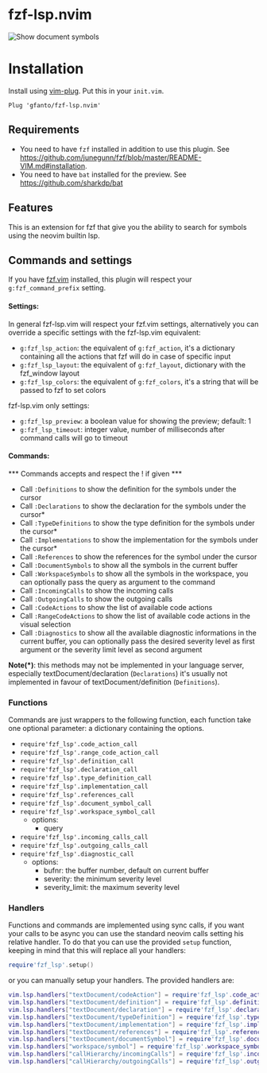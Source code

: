 # fzf-lsp.nvim

![Show document symbols](https://raw.githubusercontent.com/gfanto/fzf-lsp.nvim/main/.github/images/document-symbol-example-multi.gif)

# Installation

Install using [vim-plug](https://github.com/junegunn/vim-plug).
Put this in your `init.vim`.

```vim
Plug 'gfanto/fzf-lsp.nvim'
```

## Requirements

* You need to have `fzf` installed in addition to use this plugin. See <https://github.com/junegunn/fzf/blob/master/README-VIM.md#installation>.
* You need to have `bat` installed for the preview. See <https://github.com/sharkdp/bat>

## Features

This is an extension for fzf that give you the ability to search for symbols
using the neovim builtin lsp.

## Commands and settings

If you have [fzf.vim](https://github.com/junegunn/fzf.vim) installed,
this plugin will respect your `g:fzf_command_prefix` setting.

#### Settings:

In general fzf-lsp.vim will respect your fzf.vim settings, alternatively you can override a specific settings with the fzf-lsp.vim equivalent:
* `g:fzf_lsp_action`: the equivalent of `g:fzf_action`, it's a dictionary containing all the actions that fzf will do in case of specific input
* `g:fzf_lsp_layout`: the equivalent of `g:fzf_layout`, dictionary with the fzf_window layout
* `g:fzf_lsp_colors`: the equivalent of `g:fzf_colors`, it's a string that will be passed to fzf to set colors

fzf-lsp.vim only settings:
* `g:fzf_lsp_preview`: a boolean value for showing the preview; default: 1
* `g:fzf_lsp_timeout`: integer value, number of milliseconds after command calls will go to timeout

#### Commands:

*** Commands accepts and respect the ! if given ***

- Call `:Definitions` to show the definition for the symbols under the cursor
- Call `:Declarations` to show the declaration for the symbols under the cursor\*
- Call `:TypeDefinitions` to show the type definition for the symbols under the cursor\*
- Call `:Implementations` to show the implementation for the symbols under the cursor\*
- Call `:References` to show the references for the symbol under the cursor
- Call `:DocumentSymbols` to show all the symbols in the current buffer
- Call `:WorkspaceSymbols` to show all the symbols in the workspace, you can optionally pass the query as argument to the command
- Call `:IncomingCalls` to show the incoming calls
- Call `:OutgoingCalls` to show the outgoing calls
- Call `:CodeActions` to show the list of available code actions
- Call `:RangeCodeActions` to show the list of available code actions in the visual selection
- Call `:Diagnostics` to show all the available diagnostic informations in the current buffer, you can optionally pass the desired severity level as first argument or the severity limit level as second argument

**Note(\*)**: this methods may not be implemented in your language server, especially textDocument/declaration (`Declarations`) it's usually not implemented in favour of textDocument/definition (`Definitions`).

### Functions

Commands are just wrappers to the following function, each function take one optional parameter: a dictionary containing the options.

- `require'fzf_lsp'.code_action_call`
- `require'fzf_lsp'.range_code_action_call`
- `require'fzf_lsp'.definition_call`
- `require'fzf_lsp'.declaration_call`
- `require'fzf_lsp'.type_definition_call`
- `require'fzf_lsp'.implementation_call`
- `require'fzf_lsp'.references_call`
- `require'fzf_lsp'.document_symbol_call`
- `require'fzf_lsp'.workspace_symbol_call`
    * options:
        * query
- `require'fzf_lsp'.incoming_calls_call`
- `require'fzf_lsp'.outgoing_calls_call`
- `require'fzf_lsp'.diagnostic_call`
    * options:
        * bufnr: the buffer number, default on current buffer
        * severity: the minimum severity level
        * severity_limit: the maximum severity level

### Handlers

Functions and commands are implemented using sync calls, if you want your calls to be async you can use the standard neovim calls setting his relative handler.
To do that you can use the provided `setup` function, keeping in mind that this will replace all your handlers:
```lua
require'fzf_lsp'.setup()
```

or you can manually setup your handlers. The provided handlers are:

```lua
vim.lsp.handlers["textDocument/codeAction"] = require'fzf_lsp'.code_action_handler
vim.lsp.handlers["textDocument/definition"] = require'fzf_lsp'.definition_handler
vim.lsp.handlers["textDocument/declaration"] = require'fzf_lsp'.declaration_handler
vim.lsp.handlers["textDocument/typeDefinition"] = require'fzf_lsp'.type_definition_handler
vim.lsp.handlers["textDocument/implementation"] = require'fzf_lsp'.implementation_handler
vim.lsp.handlers["textDocument/references"] = require'fzf_lsp'.references_handler
vim.lsp.handlers["textDocument/documentSymbol"] = require'fzf_lsp'.document_symbol_handler
vim.lsp.handlers["workspace/symbol"] = require'fzf_lsp'.workspace_symbol_handler
vim.lsp.handlers["callHierarchy/incomingCalls"] = require'fzf_lsp'.incoming_calls_handler
vim.lsp.handlers["callHierarchy/outgoingCalls"] = require'fzf_lsp'.outgoing_calls_handler
```
